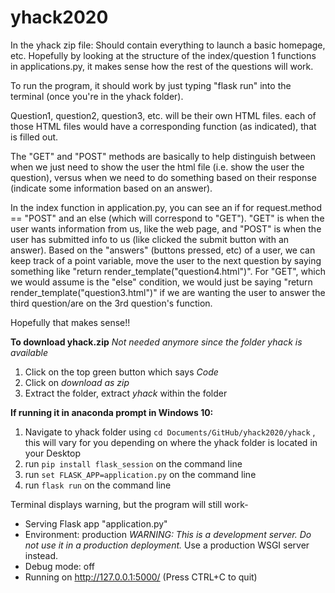 # yhack2020

In the yhack zip file:
Should contain everything to launch a basic homepage, etc. Hopefully by looking at the structure of the index/question 1 functions in applications.py, it makes sense how the rest of the questions will work.

To run the program, it should work by just typing "flask run" into the terminal (once you're in the yhack folder).

Question1, question2, question3, etc. will be their own HTML files. each of those HTML files would have a corresponding function (as indicated), that is filled out.

The "GET" and "POST" methods are basically to help distinguish between when we just need to show the user the html file (i.e. show the user the question), versus when we need to do something based on their response (indicate some information based on an answer).

In the index function in application.py, you can see an if for request.method == "POST" and an else (which will correspond to "GET"). "GET" is when the user wants information from us, like the web page, and "POST" is when the user has submitted info to us (like clicked the submit button with an answer). Based on the "answers" (buttons pressed, etc) of a user, we can keep track of a point variable, move the user to the next question by saying something like "return render_template("question4.html")". For "GET", which we would assume is the "else" condition, we would just be saying "return render_template("question3.html")" if we are wanting the user to answer the third question/are on the 3rd question's function.

Hopefully that makes sense!!

**To download yhack.zip** _Not needed anymore since the folder yhack is available_
1) Click on the top green button which says *Code*
2) Click on *download as zip*
3) Extract the folder, extract *yhack* within the folder

**If running it in anaconda prompt in Windows 10:**
1) Navigate to yhack folder using `cd Documents/GitHub/yhack2020/yhack` , this will vary for you depending on where the yhack folder is located in your Desktop
2) run `pip install flask_session` on the command line
3) run `set FLASK_APP=application.py` on the command line
4) run `flask run` on the command line

Terminal displays warning, but the program will still work-
* Serving Flask app "application.py"
* Environment: production
  *WARNING: This is a development server. Do not use it in a production deployment.*
  Use a production WSGI server instead.
* Debug mode: off
* Running on http://127.0.0.1:5000/ (Press CTRL+C to quit)
